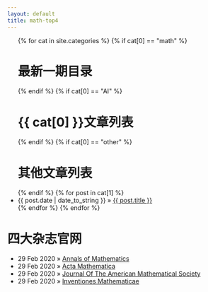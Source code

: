 ```yaml
---
layout: default
title: math-top4
---
```


<div id="home">
  <ul class="posts">
    {% for cat in site.categories %}
      {% if cat[0] == "math" %}
        <h1> 最新一期目录 </h1>
      {% endif %}
      {% if cat[0] == "AI" %}
        <h1> {{ cat[0] }}文章列表 </h1>
      {% endif %}
      {% if cat[0] == "other" %}
        <h1> 其他文章列表 </h1>
      {% endif %}
      {% for post in cat[1] %}
        <li><span>{{ post.date | date_to_string }}</span> &raquo; <a href="{{ post.url }}">{{ post.title }}</a></li>
      {% endfor %}
    {% endfor %}
  </ul>

  <h1>四大杂志官网</h1>
  <ul class="posts">
    <li><span>29 Feb 2020</span> &raquo; <a href="http://annals.math.princeton.edu/">Annals of Mathematics</a>
    <li><span>29 Feb 2020</span> &raquo; <a href="https://www.intlpress.com/site/pub/pages/journals/items/acta/_home/_main/index.php">Acta Mathematica</a>
    <li><span>29 Feb 2020</span> &raquo; <a href="http://www.ams.org/journals/jams/all_issues.html">Journal Of The American Mathematical Society</a>
    <li><span>29 Feb 2020</span> &raquo; <a href="https://link.springer.com/journal/volumesAndIssues/222">Inventiones Mathematicae</a>
  
  </ul>

</div>
